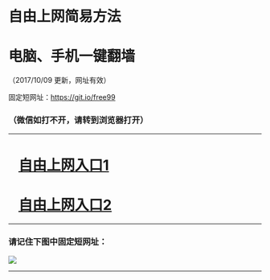 ﻿# 自由上网简易方法

# 电脑、手机一键翻墙

（2017/10/09 更新，网址有效）

固定短网址：https://git.io/free99

### （微信如打不开，请转到浏览器打开）


***





# &nbsp;&nbsp; <a href="http://ft1047412168.fwq-tz-1001.info/fwqtz01.html?t=100900113323 " target="_blank">自由上网入口1</a>
# &nbsp;&nbsp; <a href="http://ft2952014646.fwq-tz-1002.info/fwqtz02.html?t=100900113168 " target="_blank">自由上网入口2</a>
***

### 请记住下图中固定短网址：

<img src="https://s3-us-west-2.amazonaws.com/fwq-1001/yjfq-20170905okok.png" /> 


***

